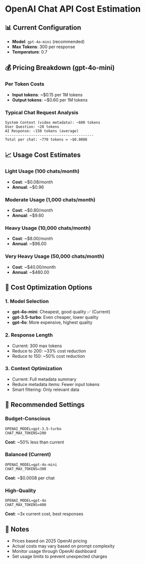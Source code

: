 # OpenAI Chat API Cost Estimation

## 📊 Current Configuration

- **Model**: `gpt-4o-mini` (recommended)
- **Max Tokens**: 300 per response
- **Temperature**: 0.7

## 💰 Pricing Breakdown (gpt-4o-mini)

### Per Token Costs

- **Input tokens**: ~$0.15 per 1M tokens
- **Output tokens**: ~$0.60 per 1M tokens

### Typical Chat Request Analysis

```
System Context (video metadata): ~600 tokens
User Question: ~20 tokens
AI Response: ~150 tokens (average)
-----------------------------------------
Total per chat: ~770 tokens = ~$0.0008
```

## 📈 Usage Cost Estimates

### Light Usage (100 chats/month)

- **Cost**: ~$0.08/month
- **Annual**: ~$0.96

### Moderate Usage (1,000 chats/month)

- **Cost**: ~$0.80/month  
- **Annual**: ~$9.60

### Heavy Usage (10,000 chats/month)

- **Cost**: ~$8.00/month
- **Annual**: ~$96.00

### Very Heavy Usage (50,000 chats/month)

- **Cost**: ~$40.00/month
- **Annual**: ~$480.00

## 🔧 Cost Optimization Options

### 1. Model Selection

- **gpt-4o-mini**: Cheapest, good quality ✅ (Current)
- **gpt-3.5-turbo**: Even cheaper, lower quality
- **gpt-4o**: More expensive, highest quality

### 2. Response Length

- Current: 300 max tokens
- Reduce to 200: ~33% cost reduction
- Reduce to 150: ~50% cost reduction

### 3. Context Optimization

- Current: Full metadata summary
- Reduce metadata items: Fewer input tokens
- Smart filtering: Only relevant data

## 🎯 Recommended Settings

### Budget-Conscious

```env
OPENAI_MODEL=gpt-3.5-turbo
CHAT_MAX_TOKENS=200
```

**Cost**: ~50% less than current

### Balanced (Current)

```env
OPENAI_MODEL=gpt-4o-mini
CHAT_MAX_TOKENS=300
```

**Cost**: ~$0.0008 per chat

### High-Quality

```env
OPENAI_MODEL=gpt-4o
CHAT_MAX_TOKENS=400
```

**Cost**: ~3x current cost, best responses

## 📝 Notes

- Prices based on 2025 OpenAI pricing
- Actual costs may vary based on prompt complexity
- Monitor usage through OpenAI dashboard
- Set usage limits to prevent unexpected charges
